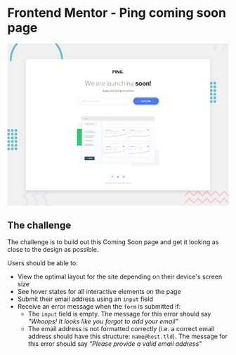 # Frontend Mentor - Ping coming soon page

![Design preview for the Ping coming soon page coding challenge](./design/desktop-preview.jpg)

## The challenge

The challenge is to build out this Coming Soon page and get it looking as close to the design as possible.

Users should be able to:

-   View the optimal layout for the site depending on their device's screen size
-   See hover states for all interactive elements on the page
-   Submit their email address using an `input` field
-   Receive an error message when the `form` is submitted if:
    -   The `input` field is empty. The message for this error should say _"Whoops! It looks like you forgot to add your email"_
    -   The email address is not formatted correctly (i.e. a correct email address should have this structure: `name@host.tld`). The message for this error should say _"Please provide a valid email address"_

